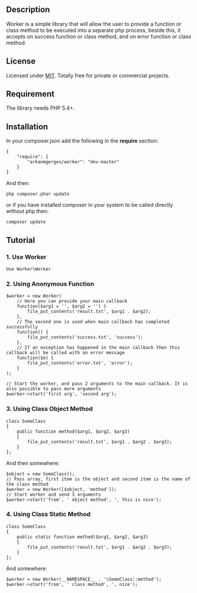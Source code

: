 ## Description

Worker is a simple library that will allow the user to provide a function or class method to be executed into a separate php process, beside this, it accepts on success function or class method, and on error function or class method.

## License

Licensed under [MIT](http://www.opensource.org/licenses/mit-license.php). Totally free for private or commercial projects.

## Requirement

The library needs PHP 5.4+.

## Installation

In your composer.json add the following in the **require** section: 


```
{
    "require": {
        "arkanmgerges/worker": "dev-master"
    }
}
```

And then:
```
php composer.phar update
```
or if you have installed composer in your system to be called directly without php then:
```
composer update
```

## Tutorial
### 1. Use Worker
```
Use Worker\Worker
```
### 2. Using Anonymous Function
```
$worker = new Worker(
    // Here you can provide your main callback
    function($arg1 = '', $arg2 = '') {
        file_put_contents('result.txt', $arg1 . $arg2);
    },
    // The second one is used when main callback has completed successfully
    function() {
        file_put_contents('success.txt', 'success');
    },
    // If an exception has happened in the main callback then this callback will be called with an error message
    function($e) {
        file_put_contents('error.txt', 'error');
    }
);

// Start the worker, and pass 2 arguments to the main callback. It is also possible to pass more arguments
$worker->start('first arg', 'second arg');
```

### 3. Using Class Object Method
```
class SomeClass
{
    public function method($arg1, $arg2, $arg3)
    {
        file_put_contents('result.txt', $arg1 . $arg2 . $arg3);
    }
};
```
And then somewhere:
```
$object = new SomeClass();
// Pass array, first item is the object and second item is the name of the class method
$worker = new Worker([$object, 'method']);
// Start worker and send 3 arguments
$worker->start('from', ' object method', ', this is nice');
```
### 4. Using Class Static Method
```
class SomeClass
{
    public static function method($arg1, $arg2, $arg3)
    {
        file_put_contents('result.txt', $arg1 . $arg2 . $arg3);
    }
};
```
And somewhere:
```
$worker = new Worker(__NAMESPACE__ . '\SomeClass::method');
$worker->start('from', ' class method', ', nice');
```
